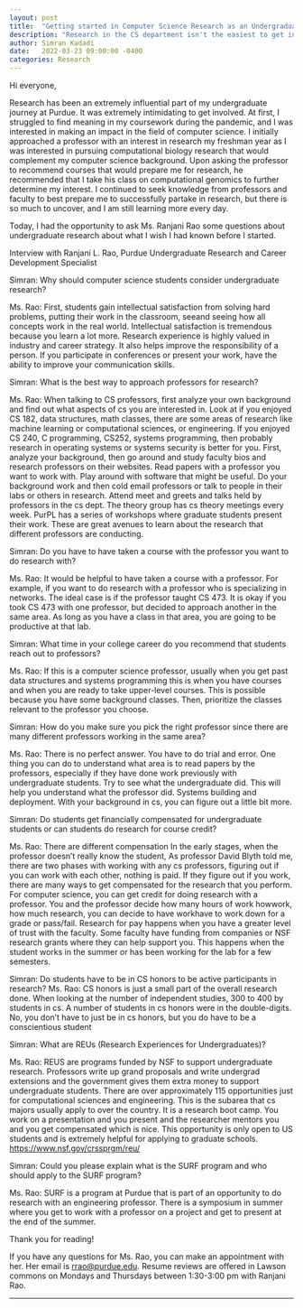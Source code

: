 ```yaml
---
layout: post
title:  "Getting started in Computer Science Research as an Undergraduate"
description: "Research in the CS department isn't the easiest to get involved in, but here we answer some common questions."
author: Simran Kadadi
date:   2022-03-23 09:00:00 -0400
categories: Research
---
```

Hi everyone, 

Research has been an extremely influential part of my undergraduate journey at Purdue. It was extremely intimidating to get involved. At first, I struggled to find meaning in my coursework during the pandemic, and I was interested in making an impact in the field of computer science.  I initially approached a professor with an interest in research my freshman year as I was interested in pursuing computational biology research that would complement my computer science background. Upon asking the professor to recommend courses that would prepare me for research, he recommended that I take his class on computational genomics to further determine my interest. I continued to seek knowledge from professors and faculty to best prepare me to successfully partake in research, but there is so much to uncover, and I am still learning more every day. 


Today, I had the opportunity to ask Ms. Ranjani Rao some questions about undergraduate research about what I wish I had known before I started. 

Interview with Ranjani L. Rao, Purdue Undergraduate Research and Career Development Specialist

Simran: Why should computer science students consider undergraduate research?

Ms. Rao: First, students gain intellectual satisfaction from solving hard problems, putting their work in the classroom, seeand seeing how all concepts work in the real world. Intellectual satisfaction is tremendous because you learn a lot more. Research experience is highly valued in industry and career strategy. It also helps improve the responsibility of a person. If you participate in conferences or present your work, have the ability to improve your communication skills. 

Simran: What is the best way to approach professors for research?

Ms. Rao: When talking to CS professors, first analyze your own background and find out what aspects of cs you are interested in. Look at if you enjoyed CS 182, data structures, math classes, there are some areas of research like machine learning or computational sciences, or engineering. If you enjoyed CS 240, C programming, CS252, systems programming, then probably research in operating systems or systems security is better for you. First, analyze your background, then go around and study faculty bios and research professors on their websites. Read papers with a professor you want to work with. Play around with software that might be useful. Do your background work and then cold email professors or talk to people in their labs or others in research. Attend meet and greets and talks held by professors in the cs dept. The theory group has cs theory meetings every week. PurPL has a series of workshops where graduate students present their work. These are great avenues to learn about the research that different professors are conducting. 

Simran: Do you have to have taken a course with the professor you want to do research with?

Ms. Rao: It would be helpful to have taken a course with a professor. For example, if you want to do research with a professor who is specializing in networks. The ideal case is if the professor taught CS 473. It is okay if you took CS 473 with one professor, but decided to approach another in the same area. As long as you have a class in that area, you are going to be productive at that lab.

Simran: What time in your college career do you recommend that students reach out to professors? 

Ms. Rao: If this is a computer science professor, usually when you get past data structures and systems programming this is when you have courses and when you are ready to take upper-level courses. This is possible because you have some background classes. Then, prioritize the classes relevant to the professor you choose. 

Simran: How do you make sure you pick the right professor since there are many different professors working in the same area?

Ms. Rao: There is no perfect answer. You have to do trial and error. One thing you can do to understand what area is to read papers by the professors, especially if they have done work previously with undergraduate students. Try to see what the undergraduate did. This will help you understand what the professor did. Systems building and deployment. With your background in cs, you can figure out a little bit more. 

Simran: Do students get financially compensated for undergraduate students or can students do research for course credit?

Ms. Rao: There are different compensation In the early stages, when the professor doesn’t really know the student, As professor David Blyth told me, there are two phases with working with any cs professors, figuring out if you can work with each other, nothing is paid. If they figure out if you work, there are many ways to get compensated for the research that you perform. For computer science, you can get credit for doing research with a professor. You and the professor decide how many hours of work howwork, how much research, you can decide to have workhave to work down for a grade or pass/fail. Research for pay happens when you have a greater level of trust with the faculty. Some faculty have funding from companies or NSF research grants where they can help support you. This happens when the student works in the summer or has been working for the lab for a few semesters.

Simran: Do students have to be in CS honors to be active participants in research?
Ms. Rao: CS honors is just a small part of the overall research done. When looking at the number of independent studies, 300 to 400 by students in cs. A number of students in cs honors were in the double-digits. No, you don’t have to just be in cs honors, but you do have to be a conscientious student 

Simran: What are REUs (Research Experiences for Undergraduates)? 

Ms. Rao: REUS are programs funded by NSF to support undergraduate research. Professors write up grand proposals and write undergrad extensions and the government gives them extra money to support undergraduate students. There are over approximately 115 opportunities just for computational sciences and engineering. This is the subarea that cs majors usually apply to over the country. It is a research boot camp. You work on a presentation and you present and the researcher mentors you and you get compensated which is nice. This opportunity is only open to US students and is extremely helpful for applying to graduate schools. https://www.nsf.gov/crssprgm/reu/

Simran: Could you please explain what is the SURF program and who should apply to the SURF program?

Ms. Rao: SURF is a program at Purdue that is part of an opportunity to do research with an engineering professor. There is a symposium in summer where you get to work with a professor on a project and get to present at the end of the summer. 

Thank you for reading!

If you have any questions for Ms. Rao, you can make an appointment with her. Her email is rrao@purdue.edu. Resume reviews are offered in Lawson commons on Mondays and Thursdays between 1:30-3:00 pm with Ranjani Rao. 

 

_________________________________________






